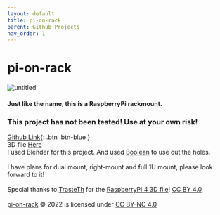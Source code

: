 ```yaml
---
layout: default
title: pi-on-rack
parent: Github Projects
nav_order: 1
---
```

# pi-on-rack
![untitled](https://user-images.githubusercontent.com/31970387/173153490-66827b3b-922d-45e7-84c7-7af6f8fc9409.png)
#### Just like the name, this is a RaspberryPi rackmount. 
### This project has not been tested! Use at your own risk! 
[Github Link](https://github.com/Colgrave34/pi-on-rack){: .btn .btn-blue } \
3D file [Here](https://github.com/Colgrave34/pi-on-rack/blob/main/left-mount/left-single/left-single.stl) \
I used Blender for this project. And used [Boolean](https://docs.blender.org/manual/en/latest/modeling/modifiers/generate/booleans.html) to use out the holes. \
\
I have plans for dual mount, right-mount and full 1U mount, please look forward to it! \
\
Special thanks to [TrasteTh](https://www.thingiverse.com/trasteth/designs) for the [RaspberryPi 4 3D file](https://www.thingiverse.com/thing:3747610/files)! [CC BY 4.0](https://creativecommons.org/licenses/by/4.0/)\
\
[pi-on-rack](https://github.com/Colgrave34/pi-on-rack) © 2022 is licensed under [CC BY-NC 4.0](https://creativecommons.org/licenses/by-nc/4.0/) 

